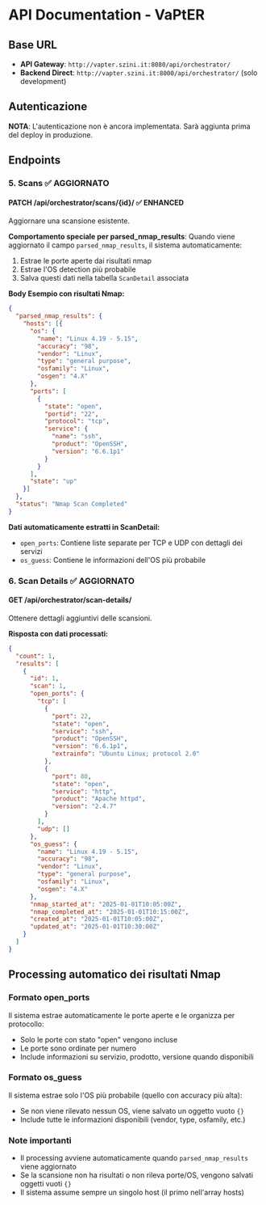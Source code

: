 # API Documentation - VaPtER

## Base URL
- **API Gateway**: `http://vapter.szini.it:8080/api/orchestrator/`
- **Backend Direct**: `http://vapter.szini.it:8000/api/orchestrator/` (solo development)

## Autenticazione
**NOTA**: L'autenticazione non è ancora implementata. Sarà aggiunta prima del deploy in produzione.

## Endpoints

### 5. Scans ✅ AGGIORNATO

#### PATCH /api/orchestrator/scans/{id}/ ✅ ENHANCED
Aggiornare una scansione esistente.

**Comportamento speciale per parsed_nmap_results**:
Quando viene aggiornato il campo `parsed_nmap_results`, il sistema automaticamente:
1. Estrae le porte aperte dai risultati nmap
2. Estrae l'OS detection più probabile
3. Salva questi dati nella tabella `ScanDetail` associata

**Body Esempio con risultati Nmap:**
```json
{
  "parsed_nmap_results": {
    "hosts": [{
      "os": {
        "name": "Linux 4.19 - 5.15",
        "accuracy": "98",
        "vendor": "Linux",
        "type": "general purpose",
        "osfamily": "Linux",
        "osgen": "4.X"
      },
      "ports": [
        {
          "state": "open",
          "portid": "22",
          "protocol": "tcp",
          "service": {
            "name": "ssh",
            "product": "OpenSSH",
            "version": "6.6.1p1"
          }
        }
      ],
      "state": "up"
    }]
  },
  "status": "Nmap Scan Completed"
}
```

**Dati automaticamente estratti in ScanDetail:**
- `open_ports`: Contiene liste separate per TCP e UDP con dettagli dei servizi
- `os_guess`: Contiene le informazioni dell'OS più probabile

### 6. Scan Details ✅ AGGIORNATO

#### GET /api/orchestrator/scan-details/
Ottenere dettagli aggiuntivi delle scansioni.

**Risposta con dati processati:**
```json
{
  "count": 1,
  "results": [
    {
      "id": 1,
      "scan": 1,
      "open_ports": {
        "tcp": [
          {
            "port": 22,
            "state": "open",
            "service": "ssh",
            "product": "OpenSSH",
            "version": "6.6.1p1",
            "extrainfo": "Ubuntu Linux; protocol 2.0"
          },
          {
            "port": 80,
            "state": "open",
            "service": "http",
            "product": "Apache httpd",
            "version": "2.4.7"
          }
        ],
        "udp": []
      },
      "os_guess": {
        "name": "Linux 4.19 - 5.15",
        "accuracy": "98",
        "vendor": "Linux",
        "type": "general purpose",
        "osfamily": "Linux",
        "osgen": "4.X"
      },
      "nmap_started_at": "2025-01-01T10:05:00Z",
      "nmap_completed_at": "2025-01-01T10:15:00Z",
      "created_at": "2025-01-01T10:05:00Z",
      "updated_at": "2025-01-01T10:30:00Z"
    }
  ]
}
```

## Processing automatico dei risultati Nmap

### Formato open_ports
Il sistema estrae automaticamente le porte aperte e le organizza per protocollo:
- Solo le porte con stato "open" vengono incluse
- Le porte sono ordinate per numero
- Include informazioni su servizio, prodotto, versione quando disponibili

### Formato os_guess
Il sistema estrae solo l'OS più probabile (quello con accuracy più alta):
- Se non viene rilevato nessun OS, viene salvato un oggetto vuoto `{}`
- Include tutte le informazioni disponibili (vendor, type, osfamily, etc.)

### Note importanti
- Il processing avviene automaticamente quando `parsed_nmap_results` viene aggiornato
- Se la scansione non ha risultati o non rileva porte/OS, vengono salvati oggetti vuoti `{}`
- Il sistema assume sempre un singolo host (il primo nell'array hosts)